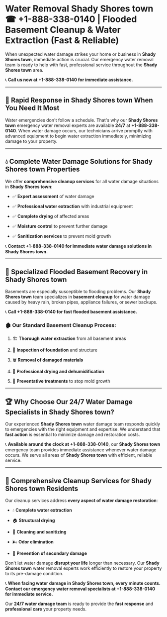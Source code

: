 # Water Removal Shady Shores town ☎ +1-888-338-0140 | Flooded Basement Cleanup & Water Extraction (Fast & Reliable)

When unexpected water damage strikes your home or business in **Shady Shores town**, immediate action is crucial. Our emergency water removal team is ready to help with fast, professional service throughout the **Shady Shores town** area. 

📞 **Call us now at +1-888-338-0140 for immediate assistance.**
---
## 🚀 Rapid Response in Shady Shores town When You Need It Most
Water emergencies don't follow a schedule. That's why our **Shady Shores town** emergency water removal experts are available **24/7** at **+1-888-338-0140**. When water damage occurs, our technicians arrive promptly with advanced equipment to begin water extraction immediately, minimizing damage to your property.
---
## 💧 Complete Water Damage Solutions for Shady Shores town Properties
We offer **comprehensive cleanup services** for all water damage situations in **Shady Shores town**:
- ✅ **Expert assessment** of water damage  
- ✅ **Professional water extraction** with industrial equipment  
- ✅ **Complete drying** of affected areas  
- ✅ **Moisture control** to prevent further damage  
- ✅ **Sanitization services** to prevent mold growth  
📞 **Contact +1-888-338-0140 for immediate water damage solutions in Shady Shores town.**
---
## 🌊 Specialized Flooded Basement Recovery in Shady Shores town
Basements are especially susceptible to flooding problems. Our **Shady Shores town** team specializes in **basement cleanup** for water damage caused by heavy rain, broken pipes, appliance failures, or sewer backups. 
📞 **Call +1-888-338-0140 for fast flooded basement assistance.**
### 🏚️ Our Standard Basement Cleanup Process:
1. 🏗️ **Thorough water extraction** from all basement areas  
2. 🔎 **Inspection of foundation** and structure  
3. 🗑️ **Removal of damaged materials**  
4. 💨 **Professional drying and dehumidification**  
5. 🚫 **Preventative treatments** to stop mold growth  
---
## 🏆 Why Choose Our 24/7 Water Damage Specialists in Shady Shores town?
Our experienced **Shady Shores town** water damage team responds quickly to emergencies with the right equipment and expertise. We understand that **fast action** is essential to minimize damage and restoration costs.
📞 **Available around the clock at +1-888-338-0140**, our **Shady Shores town** emergency team provides immediate assistance whenever water damage occurs. We serve all areas of **Shady Shores town** with efficient, reliable service.
---
## 🧹 Comprehensive Cleanup Services for Shady Shores town Residents
Our cleanup services address **every aspect of water damage restoration**:
- 💧 **Complete water extraction**  
- 🏠 **Structural drying**  
- 🧼 **Cleaning and sanitizing**  
- 🌬️ **Odor elimination**  
- 🚫 **Prevention of secondary damage**  
Don't let water damage **disrupt your life** longer than necessary. Our **Shady Shores town** water removal experts work efficiently to restore your property to its pre-damage condition.
📞 **When facing water damage in Shady Shores town, every minute counts. Contact our emergency water removal specialists at +1-888-338-0140 for immediate service.**
Our **24/7 water damage team** is ready to provide the **fast response** and **professional care** your property needs.
